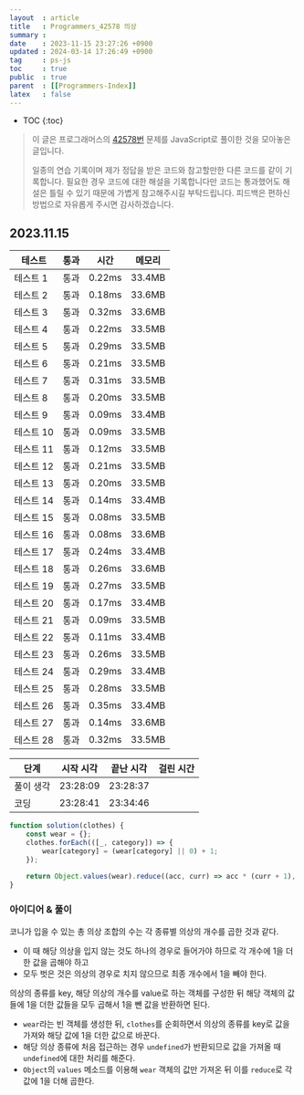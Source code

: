 ```yaml
---
layout  : article
title   : Programmers_42578 의상
summary : 
date    : 2023-11-15 23:27:26 +0900
updated : 2024-03-14 17:26:49 +0900
tag     : ps-js
toc     : true
public  : true
parent  : [[Programmers-Index]]
latex   : false
---
```

* TOC
{:toc}

> 이 글은 프로그래머스의 [42578번](https://programmers.co.kr/learn/courses/30/lessons/42578) 문제를 JavaScript로 풀이한 것을 모아놓은 글입니다.
>
> 일종의 연습 기록이며 제가 정답을 받은 코드와 참고할만한 다른 코드를 같이 기록합니다. 필요한 경우 코드에 대한 해설을 기록합니다만 코드는 통과했어도 해설은 틀릴 수 있기 때문에 가볍게 참고해주시길 부탁드립니다. 피드백은 편하신 방법으로 자유롭게 주시면 감사하겠습니다.

## 2023.11.15

| 테스트    | 통과 | 시간   | 메모리 |
| --------  | ---  | ------ | ------ |
| 테스트 1  | 통과 | 0.22ms | 33.4MB |
| 테스트 2  | 통과 | 0.18ms | 33.6MB |
| 테스트 3  | 통과 | 0.32ms | 33.6MB |
| 테스트 4  | 통과 | 0.22ms | 33.5MB |
| 테스트 5  | 통과 | 0.29ms | 33.5MB |
| 테스트 6  | 통과 | 0.21ms | 33.5MB |
| 테스트 7  | 통과 | 0.31ms | 33.5MB |
| 테스트 8  | 통과 | 0.20ms | 33.5MB |
| 테스트 9  | 통과 | 0.09ms | 33.4MB |
| 테스트 10 | 통과 | 0.09ms | 33.5MB |
| 테스트 11 | 통과 | 0.12ms | 33.5MB |
| 테스트 12 | 통과 | 0.21ms | 33.5MB |
| 테스트 13 | 통과 | 0.20ms | 33.5MB |
| 테스트 14 | 통과 | 0.14ms | 33.4MB |
| 테스트 15 | 통과 | 0.08ms | 33.5MB |
| 테스트 16 | 통과 | 0.08ms | 33.6MB |
| 테스트 17 | 통과 | 0.24ms | 33.4MB |
| 테스트 18 | 통과 | 0.26ms | 33.6MB |
| 테스트 19 | 통과 | 0.27ms | 33.5MB |
| 테스트 20 | 통과 | 0.17ms | 33.4MB |
| 테스트 21 | 통과 | 0.09ms | 33.5MB |
| 테스트 22 | 통과 | 0.11ms | 33.4MB |
| 테스트 23 | 통과 | 0.26ms | 33.5MB |
| 테스트 24 | 통과 | 0.29ms | 33.4MB |
| 테스트 25 | 통과 | 0.28ms | 33.5MB |
| 테스트 26 | 통과 | 0.35ms | 33.4MB |
| 테스트 27 | 통과 | 0.14ms | 33.6MB |
| 테스트 28 | 통과 | 0.32ms | 33.5MB |

| 단계      | 시작 시각 | 끝난 시각 | 걸린 시간 |
| --------- | --------- | --------- | --------- |
| 풀이 생각 | 23:28:09  | 23:28:37  |           |
| 코딩      | 23:28:41  | 23:34:46  |           |

```js
function solution(clothes) {
    const wear = {};
    clothes.forEach(([_, category]) => {
        wear[category] = (wear[category] || 0) + 1;
    });

    return Object.values(wear).reduce((acc, curr) => acc * (curr + 1), 1) - 1;
}
```

### 아이디어 & 풀이

코니가 입을 수 있는 총 의상 조합의 수는 각 종류별 의상의 개수를 곱한 것과 같다.

* 이 때 해당 의상을 입지 않는 것도 하나의 경우로 들어가야 하므로 각 개수에 1을 더한 값을 곱해야 하고
* 모두 벗은 것은 의상의 경우로 치지 않으므로 최종 개수에서 1을 빼야 한다.

의상의 종류를 key, 해당 의상의 개수를 value로 하는 객체를 구성한 뒤 해당 객체의 값들에 1을 더한 값들을 모두 곱해서 1을 뺀 값을 반환하면 된다.

* `wear`라는 빈 객체를 생성한 뒤, `clothes`를 순회하면서 의상의 종류를 key로 값을 가져와 해당 값에 1을 더한 값으로 바꾼다.
* 해당 의상 종류에 처음 접근하는 경우 `undefined`가 반환되므로 값을 가져올 때 `undefined`에 대한 처리를 해준다.
* `Object`의 `values` 메소드를 이용해 `wear` 객체의 값만 가져온 뒤 이를 `reduce`로 각 값에 1을 더해 곱한다.

